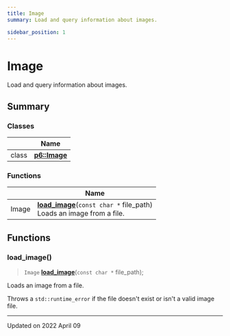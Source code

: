 ```yaml
---
title: Image
summary: Load and query information about images. 

sidebar_position: 1
---
```


# Image

Load and query information about images. 

## Summary

### Classes

|                | Name           |
| -------------- | -------------- |
| class | **[p6::Image](/reference/Types/image)**  |

### Functions

|                | Name           |
| -------------- | -------------- |
| Image | **[load_image](/reference/image#load_image)**(`const char *` file_path)<br/>Loads an image from a file.  |


## Functions

### load_image()

> `Image` **[load_image](/reference/image#load_image)**(`const char *` file_path);


Loads an image from a file. 

Throws a `std::runtime_error` if the file doesn't exist or isn't a valid image file. 






-------------------------------

Updated on 2022 April 09